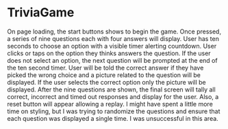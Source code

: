 # TriviaGame

On page loading, the start buttons shows to begin the game. 
Once pressed, a series of nine questions each with four answers will display.
User has ten seconds to choose an option with a visible timer alerting countdown.
User clicks or taps on the option they thinks answers the question.
If the user does not select an option, the next question will be prompted at the end of the ten second timer.
User will be told the correct answer if they have picked the wrong choice and a picture related to the question will be displayed.
If the user selects the correct option only the picture will be displayed.
After the nine questions are shown, the final screen will tally all correct, incorrect and timed out responses and display for the user.
Also, a reset button will appear allowing a replay.
I might have spent a little more time on styling, but I was trying to randomize the questions and ensure that each question was displayed a single time. I was unsuccessful in this area.